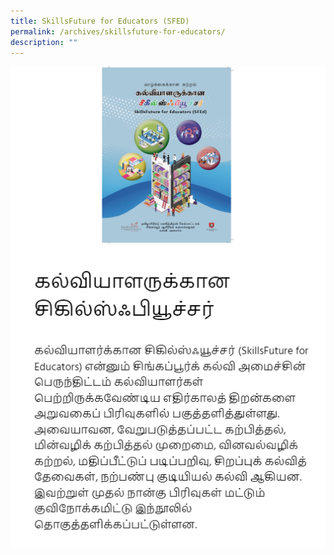 ```yaml
---
title: SkillsFuture for Educators (SFED)
permalink: /archives/skillsfuture-for-educators/
description: ""
---
```


![](/images/banner-1%20(1).png)
![](/images/pdtl001.png)